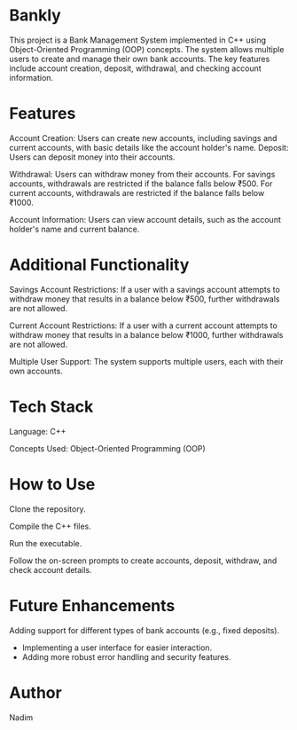 # Bankly
This project is a Bank Management System implemented in C++ using Object-Oriented Programming (OOP) concepts. The system allows multiple users to create and manage their own bank accounts. The key features include account creation, deposit, withdrawal, and checking account information.

# Features

  Account Creation: Users can create new accounts, including savings and current accounts, with basic details like the account holder's name.
  Deposit: Users can deposit money into their accounts.
  
  Withdrawal: Users can withdraw money from their accounts. For savings accounts, withdrawals are restricted if the balance falls below ₹500. For current accounts, withdrawals are restricted if the balance falls    below ₹1000.
  
  Account Information: Users can view account details, such as the account holder's name and current balance.
  
# Additional Functionality

  Savings Account Restrictions: If a user with a savings account attempts to withdraw money that results in a balance below ₹500, further withdrawals are not allowed.
  
  Current Account Restrictions: If a user with a current account attempts to withdraw money that results in a balance below ₹1000, further withdrawals are not allowed.
  
  Multiple User Support: The system supports multiple users, each with their own accounts.

# Tech Stack

  Language: C++
  
  Concepts Used: Object-Oriented Programming (OOP)
  
# How to Use

  Clone the repository.
  
  Compile the C++ files.
  
  Run the executable.
  
  Follow the on-screen prompts to create accounts, deposit, withdraw, and check account details.
  
# Future Enhancements

  Adding support for different types of bank accounts (e.g., fixed deposits).
  
  * Implementing a user interface for easier interaction.
  * Adding more robust error handling and security features.
  
# Author
  Nadim
